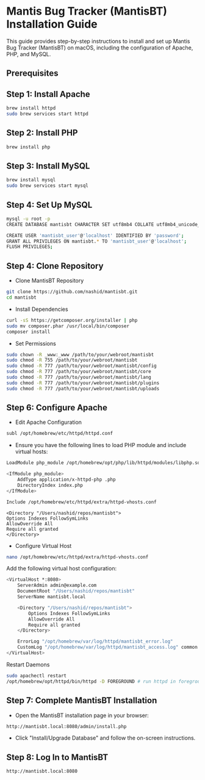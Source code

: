 # Mantis Bug Tracker (MantisBT) Installation Guide

This guide provides step-by-step instructions to install and set up Mantis Bug Tracker (MantisBT) on macOS, 
including the configuration of Apache, PHP, and MySQL.

## Prerequisites

## Step 1: Install Apache

```bash
brew install httpd
sudo brew services start httpd
```

## Step 2: Install PHP

```bash
brew install php
```

## Step 3: Install MySQL
```bash
brew install mysql
sudo brew services start mysql
```

## Step 4: Set Up MySQL
```bash
mysql -u root -p
CREATE DATABASE mantisbt CHARACTER SET utf8mb4 COLLATE utf8mb4_unicode_ci;

CREATE USER 'mantisbt_user'@'localhost' IDENTIFIED BY 'password';
GRANT ALL PRIVILEGES ON mantisbt.* TO 'mantisbt_user'@'localhost';
FLUSH PRIVILEGES;
```

## Step 4: Clone Repository

- Clone MantisBT Repository

```bash
git clone https://github.com/nashid/mantisbt.git
cd mantisbt
```

- Install Dependencies
```bash
curl -sS https://getcomposer.org/installer | php
sudo mv composer.phar /usr/local/bin/composer
composer install
```

- Set Permissions
```bash
sudo chown -R _www:_www /path/to/your/webroot/mantisbt
sudo chmod -R 755 /path/to/your/webroot/mantisbt
sudo chmod -R 777 /path/to/your/webroot/mantisbt/config
sudo chmod -R 777 /path/to/your/webroot/mantisbt/core
sudo chmod -R 777 /path/to/your/webroot/mantisbt/lang
sudo chmod -R 777 /path/to/your/webroot/mantisbt/plugins
sudo chmod -R 777 /path/to/your/webroot/mantisbt/uploads
```

## Step 6: Configure Apache
- Edit Apache Configuration

```bash
subl /opt/homebrew/etc/httpd/httpd.conf
```

- Ensure you have the following lines to load PHP module and include virtual hosts:
```bash
LoadModule php_module /opt/homebrew/opt/php/lib/httpd/modules/libphp.so

<IfModule php_module>
    AddType application/x-httpd-php .php
    DirectoryIndex index.php
</IfModule>

Include /opt/homebrew/etc/httpd/extra/httpd-vhosts.conf
```

```
<Directory "/Users/nashid/repos/mantisbt">
Options Indexes FollowSymLinks
AllowOverride All
Require all granted
</Directory>
```

- Configure Virtual Host
```bash
nano /opt/homebrew/etc/httpd/extra/httpd-vhosts.conf
```

Add the following virtual host configuration:
```bash
<VirtualHost *:8080>
    ServerAdmin admin@example.com
    DocumentRoot "/Users/nashid/repos/mantisbt"
    ServerName mantisbt.local

    <Directory "/Users/nashid/repos/mantisbt">
        Options Indexes FollowSymLinks
        AllowOverride All
        Require all granted
    </Directory>

    ErrorLog "/opt/homebrew/var/log/httpd/mantisbt_error.log"
    CustomLog "/opt/homebrew/var/log/httpd/mantisbt_access.log" common
</VirtualHost>
```

Restart Daemons
```bash
sudo apachectl restart
/opt/homebrew/opt/httpd/bin/httpd -D FOREGROUND # run httpd in foreground to see the logs
```

## Step 7: Complete MantisBT Installation
- Open the MantisBT installation page in your browser:

```bash
http://mantisbt.local:8080/admin/install.php
```

- Click "Install/Upgrade Database" and follow the on-screen instructions.

## Step 8: Log In to MantisBT

```bash
http://mantisbt.local:8080
```



